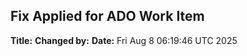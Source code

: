 <!-- Automated fix for ADO Work Item # -->
## Fix Applied for ADO Work Item #

**Title:** 
**Changed by:** 
**Date:** Fri Aug  8 06:19:46 UTC 2025

